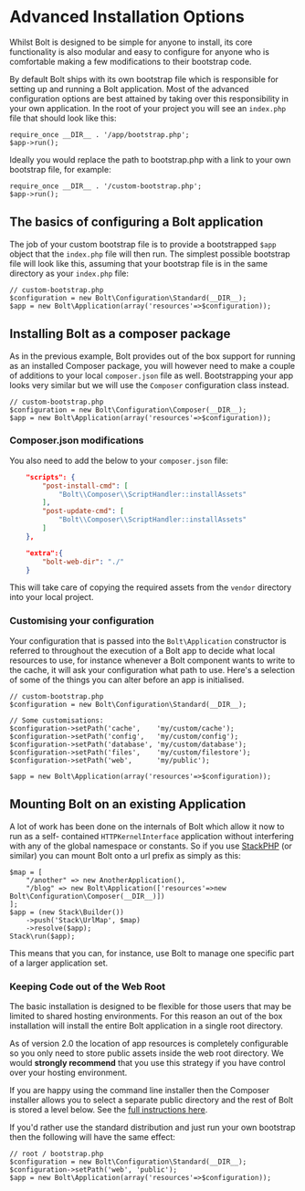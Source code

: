 Advanced Installation Options
=============================

Whilst Bolt is designed to be simple for anyone to install, its core
functionality is also modular and easy to configure for anyone who is
comfortable making a few modifications to their bootstrap code.

By default Bolt ships with its own bootstrap file which is responsible for
setting up and running a Bolt application. Most of the advanced configuration
options are best attained by taking over this responsibility in your own
application. In the root of your project you will see an `index.php` file that
should look like this:

```
require_once __DIR__ . '/app/bootstrap.php';
$app->run();
```

Ideally you would replace the path to bootstrap.php with a link to your own
bootstrap file, for example:

```
require_once __DIR__ . '/custom-bootstrap.php';
$app->run();
```

The basics of configuring a Bolt application
--------------------------------------------

The job of your custom bootstrap file is to provide a bootstrapped `$app`
object that the `index.php` file will then run. The simplest possible bootstrap
file will look like this, assuming that your bootstrap file is in the same
directory as your `index.php` file:

```
// custom-bootstrap.php
$configuration = new Bolt\Configuration\Standard(__DIR__);
$app = new Bolt\Application(array('resources'=>$configuration));
```


Installing Bolt as a composer package
-------------------------------------

As in the previous example, Bolt provides out of the box support for running as
an installed Composer package, you will however need to make a couple of
additions to your local `composer.json` file as well. Bootstrapping your app
looks very similar but we will use the `Composer` configuration class instead.

```
// custom-bootstrap.php
$configuration = new Bolt\Configuration\Composer(__DIR__);
$app = new Bolt\Application(array('resources'=>$configuration));
```

### Composer.json modifications

You also need to add the below to your `composer.json` file:

```json
    "scripts": {
        "post-install-cmd": [
            "Bolt\\Composer\\ScriptHandler::installAssets"
        ],
        "post-update-cmd": [
            "Bolt\\Composer\\ScriptHandler::installAssets"
        ]
    },

    "extra":{
        "bolt-web-dir": "./"
    }
```

This will take care of copying the required assets from the `vendor` directory
into your local project.

### Customising your configuration

Your configuration that is passed into the `Bolt\Application` constructor is
referred to throughout the execution of a Bolt app to decide what local
resources to use, for instance whenever a Bolt component wants to write to the
cache, it will ask your configuration what path to use. Here's a selection of
some of the things you can alter before an app is initialised.

```
// custom-bootstrap.php
$configuration = new Bolt\Configuration\Standard(__DIR__);

// Some customisations:
$configuration->setPath('cache',    'my/custom/cache');
$configuration->setPath('config',   'my/custom/config');
$configuration->setPath('database', 'my/custom/database');
$configuration->setPath('files',    'my/custom/filestore');
$configuration->setPath('web',      'my/public');

$app = new Bolt\Application(array('resources'=>$configuration));
```


Mounting Bolt on an existing Application
----------------------------------------

A lot of work has been done on the internals of Bolt which allow it now to run
as a self- contained `HTTPKernelInterface` application without interfering with
any of the global namespace or constants. So if you use [StackPHP](http://stackphp.com/) (or similar) you can mount Bolt onto a
url prefix as simply as this:

```
$map = [
    "/another" => new AnotherApplication(),
    "/blog" => new Bolt\Application(['resources'=>new Bolt\Configuration\Composer(__DIR__)])
];
$app = (new Stack\Builder())
    ->push('Stack\UrlMap', $map)
    ->resolve($app);
Stack\run($app);
```

This means that you can, for instance, use Bolt to manage one specific part of
a larger application set.

### Keeping Code out of the Web Root

The basic installation is designed to be flexible for those users that may be
limited to shared hosting environments. For this reason an out of the box
installation will install the entire Bolt application in a single root
directory.

As of version 2.0 the location of app resources is completely configurable so
you only need to store public assets inside the web root directory. We would
**strongly recommend** that you use this strategy if you have control over your
hosting environment.

If you are happy using the command line installer then the Composer installer
allows you to select a separate public directory and the rest of Bolt is stored
a level below. See the
<a href="installation-composer#single-command-install">full instructions here</a>.

If you'd rather use the standard distribution and just run your own bootstrap
then the following will have the same effect:

```
// root / bootstrap.php
$configuration = new Bolt\Configuration\Standard(__DIR__);
$configuration->setPath('web', 'public');
$app = new Bolt\Application(array('resources'=>$configuration));
```

